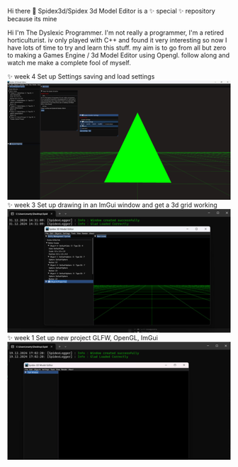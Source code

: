 Hi there 👋 Spidex3d/Spidex 3d Model Editor is a ✨ special ✨ repository because its mine

Hi I'm The Dyslexic Programmer. I'm not really a programmer, I'm a retired horticulturist. iv only played with C++ and found it very interesting so now I have lots of time to try and learn this stuff. my aim is to go from all but zero to making a Games Engine / 3d Model Editor using Opengl. follow along and watch me make a complete fool of myself.

✨ week 4 Set up Settings saving and load settings
![image_alt](https://github.com/Spidex3d/Spidex_Editor/blob/edffb5d27a84be2c82f7bc92d103b2520bb1f959/Readme/Editor_03.jpg)
✨ week 3 Set up drawing in an ImGui window and get a 3d grid working
![image_alt](https://github.com/Spidex3d/Spidex_Editor/blob/fba776e2aafa5edf5c0f0265e196321f564684df/Readme/Editor_02.jpg)
✨ week 1 Set up new project GLFW, OpenGL, ImGui
![image_alt](https://github.com/Spidex3d/Spidex_Editor/blob/fba776e2aafa5edf5c0f0265e196321f564684df/Readme/Editor_01.jpg)
